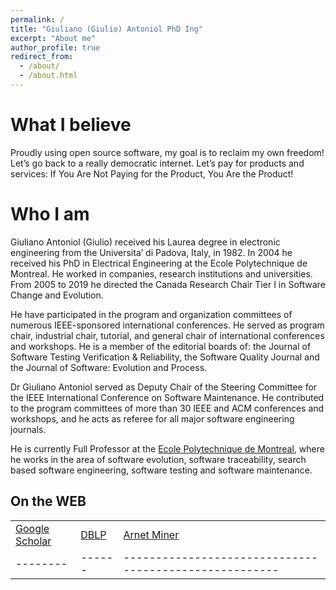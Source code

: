 ```yaml
---
permalink: /
title: "Giuliano (Giulio) Antoniol PhD Ing"
excerpt: "About me"
author_profile: true
redirect_from: 
  - /about/
  - /about.html
---
```



What I believe
======

Proudly using open source software, my goal is to reclaim my own freedom! Let’s go back to a really democratic internet. Let’s pay for products and services: If You Are Not Paying for the Product, You Are the Product!

Who I am 
======

Giuliano Antoniol (Giulio) received his Laurea degree in electronic engineering from the Universita’ di Padova, Italy, in 1982. In 2004 he received his PhD in Electrical Engineering at the Ecole Polytechnique de Montreal. He worked in companies, research institutions and universities. From 2005 to 2019 he directed the Canada Research Chair Tier I in Software Change and Evolution.

He have participated in the program and organization committees of numerous IEEE-sponsored international conferences. He served as program chair, industrial chair, tutorial, and general chair of international conferences and workshops. He is a member of the editorial boards of: the Journal of Software Testing Verification & Reliability, the Software Quality Journal and the Journal of Software: Evolution and Process.

Dr Giuliano Antoniol served as Deputy Chair of the Steering Committee for the IEEE International Conference on Software Maintenance. He contributed to the program committees of more than 30 IEEE and ACM conferences and workshops, and he acts as referee for all major software engineering journals.

He is currently Full Professor at the [Ecole Polytechnique de Montreal](https://www.polymtl.ca/), where he works in the area of software evolution, software traceability, search based software engineering, software testing and software maintenance.

On the WEB
------


|   |   |                     |
| --------         | ------ | ------------------------------------------------------ |
|  [Google Scholar](http://scholar.google.com/citations?user=136elhQAAAAJ&amp;hl=en)              |  [DBLP](http://www.informatik.uni-trier.de/~ley/db/indices/a-tree/a/Antoniol:Giuliano.html)    |     [Arnet Miner](https://aminer.org/profile/giuliano-antoniol/5440592fdabfae805a6b2c3d)                                                             |
| --------         | ------ | ------------------------------------------------------ |


